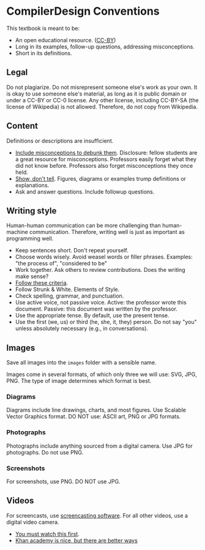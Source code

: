 CompilerDesign Conventions
==========================
This textbook is meant to be:

- An open educational resource. ([CC-BY](http://creativecommons.org/licenses/by/3.0/))
- Long in its examples, follow-up questions, addressing misconceptions.
- Short in its definitions.

## Legal
Do not plagiarize.
Do not misrepresent someone else's work as your own. 
It is okay to use someone else's material, as long as it is public domain or under a CC-BY or CC-0 license.
Any other license, including CC-BY-SA (the license of Wikipedia) is not allowed.
Therefore, do not copy from Wikipedia.

## Content
Definitions or descriptions are insufficient.

 - [Include misconceptions to debunk them](http://fnoschese.wordpress.com/2011/03/17/khan-academy-and-the-effectiveness-of-science-videos/). Disclosure: fellow students are a great resource for misconceptions. Professors easily forget what they did not know before. Professors also forget misconceptions they once held.
 - [Show, don't tell](http://en.wikipedia.org/wiki/Show,_don't_tell). Figures, diagrams or examples trump definitions or explanations.
 - Ask and answer questions. Include followup questions.

## Writing style
Human-human communication can be more challenging than human-machine communication.
Therefore, writing well is just as important as programming well.

 - Keep sentences short. Don't repeat yourself.
 - Choose words wisely. Avoid weasel words or filler phrases. Examples: "the process of", "considered to be"
 - Work together. Ask others to review contributions. Does the writing make sense?
 - [Follow these criteria](http://www.saylor.org/open-textbook-challenge-peer-review-criteria/).
 - Follow Strunk & White. Elements of Style.
 - Check spelling, grammar, and punctuation.
 - Use active voice, not passive voice. Active: the professor wrote this document. Passive: this document was written by the professor.
 - Use the appropriate tense. By default, use the present tense.
 - Use the first (we, us) or third (he, she, it, they) person. Do not say "you" unless absolutely necessary (e.g., in conversations).

## Images
Save all images into the `images` folder with a sensible name.

Images come in several formats, of which only three we will use: SVG, JPG, PNG.
The type of image determines which format is best.

### Diagrams
Diagrams include line drawings, charts, and most figures. Use Scalable Vector Graphics format. DO NOT use: ASCII art, PNG or JPG formats.

### Photographs
Photographs include anything sourced from a digital camera. Use JPG for photographs. Do not use PNG.

### Screenshots
For screenshots, use PNG. DO NOT use JPG.

## Videos
For screencasts, use [screencasting software](http://en.wikipedia.org/wiki/Comparison_of_screencasting_software).
For all other videos, use a digital video camera.

 - [You must watch this first](http://fnoschese.wordpress.com/2011/03/17/khan-academy-and-the-effectiveness-of-science-videos/).
 - [Khan academy is nice, but there are better ways](http://fnoschese.wordpress.com/2011/12/02/you-khant-ignore-how-students-learn/)
